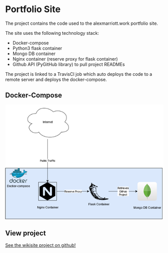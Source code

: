 # Portfolio Site
The project contains the code used to the alexmarriott.work portfolio site.

The site uses the following technology stack:

* Docker-compose
* Python3 flask container
* Mongo DB container
* Nginx container (reserve proxy for flask container)
* Github API (PyGitHub library) to pull project READMEs

The project is linked to a TravisCI  job which auto deploys the code to a remote server and deploys
the docker-compose.

## Docker-Compose
 ![Database desgin ](images/docker-compose.png)

## View project
[See the wikisite project on github!](https://github.com/AlexMarriott/portfolio-site)
